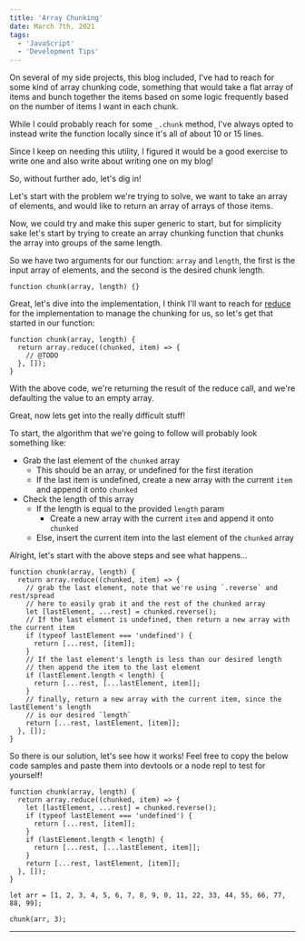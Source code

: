 ```yaml
---
title: 'Array Chunking'
date: March 7th, 2021
tags:
  - 'JavaScript'
  - 'Development Tips'
---
```


On several of my side projects, this blog included, I've had to reach for some
kind of array chunking code, something that would take a flat array of items and
bunch together the items based on some logic frequently based on the number of
items I want in each chunk.

While I could probably reach for some `_.chunk` method, I've always opted to
instead write the function locally since it's all of about 10 or 15 lines.

Since I keep on needing this utility, I figured it would be a good exercise to
write one and also write about writing one on my blog!

So, without further ado, let's dig in!

Let's start with the problem we're trying to solve, we want to take an array of
elements, and would like to return an array of arrays of those items.

Now, we could try and make this super generic to start, but for simplicity sake
let's start by trying to create an array chunking function that chunks the array
into groups of the same length.

So we have two arguments for our function: `array` and `length`, the first is
the input array of elements, and the second is the desired chunk length.

```tsx
function chunk(array, length) {}
```

Great, let's dive into the implementation, I think I'll want to reach for
[reduce](https://developer.mozilla.org/en-US/docs/Web/JavaScript/Reference/Global_Objects/Array/Reduce)
for the implementation to manage the chunking for us, so let's get that started
in our function:

```tsx
function chunk(array, length) {
  return array.reduce((chunked, item) => {
    // @TODO
  }, []);
}
```

With the above code, we're returning the result of the reduce call, and we're
defaulting the value to an empty array.

Great, now lets get into the really difficult stuff!

To start, the algorithm that we're going to follow will probably look something
like:

- Grab the last element of the `chunked` array
  - This should be an array, or undefined for the first iteration
  - If the last item is undefined, create a new array with the current `item`
    and append it onto `chunked`
- Check the length of this array
  - If the length is equal to the provided `length` param
    - Create a new array with the current `item` and append it onto `chunked`
  - Else, insert the current item into the last element of the `chunked` array

Alright, let's start with the above steps and see what happens...

```tsx
function chunk(array, length) {
  return array.reduce((chunked, item) => {
    // grab the last element, note that we're using `.reverse` and rest/spread
    // here to easily grab it and the rest of the chunked array
    let [lastElement, ...rest] = chunked.reverse();
    // If the last element is undefined, then return a new array with the current item
    if (typeof lastElement === 'undefined') {
      return [...rest, [item]];
    }
    // If the last element's length is less than our desired length
    // then append the item to the last element
    if (lastElement.length < length) {
      return [...rest, [...lastElement, item]];
    }
    // finally, return a new array with the current item, since the lastElement's length
    // is our desired `length`
    return [...rest, lastElement, [item]];
  }, []);
}
```

So there is our solution, let's see how it works! Feel free to copy the below
code samples and paste them into devtools or a node repl to test for yourself!

```tsx
function chunk(array, length) {
  return array.reduce((chunked, item) => {
    let [lastElement, ...rest] = chunked.reverse();
    if (typeof lastElement === 'undefined') {
      return [...rest, [item]];
    }
    if (lastElement.length < length) {
      return [...rest, [...lastElement, item]];
    }
    return [...rest, lastElement, [item]];
  }, []);
}

let arr = [1, 2, 3, 4, 5, 6, 7, 8, 9, 0, 11, 22, 33, 44, 55, 66, 77, 88, 99];

chunk(arr, 3);
```

<Spacer />

---

<Spacer />
